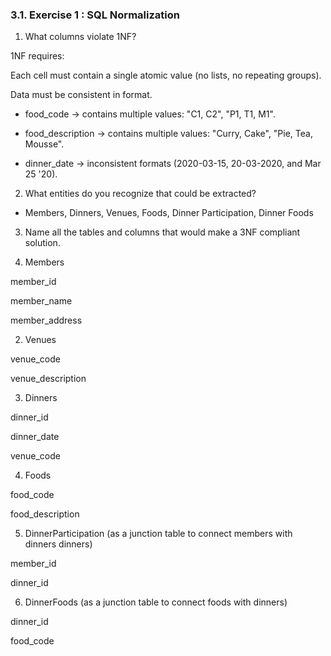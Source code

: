 ### 3.1. Exercise 1 : SQL Normalization

1. What columns violate 1NF?

1NF requires:

Each cell must contain a single atomic value (no lists, no repeating groups).

Data must be consistent in format.

- food_code → contains multiple values: "C1, C2", "P1, T1, M1".

- food_description → contains multiple values: "Curry, Cake", "Pie, Tea, Mousse".

- dinner_date → inconsistent formats (2020-03-15, 20-03-2020, and Mar 25 '20).

2. What entities do you recognize that could be extracted?

- Members, Dinners, Venues, Foods, Dinner Participation, Dinner Foods

3. Name all the tables and columns that would make a 3NF compliant solution.

1. Members

member_id

member_name

member_address

2. Venues

venue_code

venue_description

3. Dinners

dinner_id

dinner_date

venue_code

4. Foods

food_code

food_description

5. DinnerParticipation (as a junction table to connect members with dinners dinners)

member_id

dinner_id

6. DinnerFoods (as a junction table to connect foods with dinners)

dinner_id

food_code

